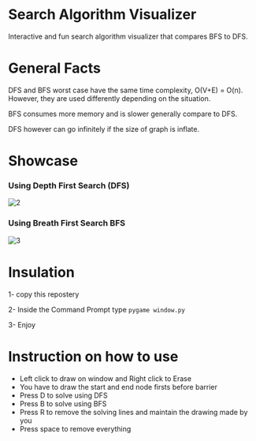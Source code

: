 # Search Algorithm Visualizer
Interactive and fun search algorithm visualizer that compares BFS to DFS. 

# General Facts
DFS and BFS worst case have the same time complexity, O(V+E) = O(n). However, they are used differently depending on the situation.

BFS consumes more memory and is slower generally compare to DFS.

DFS however can go infinitely if the size of graph is inflate. 


# Showcase

<!-- ![1](https://user-images.githubusercontent.com/53714581/122844975-bbc1c180-d2d0-11eb-8713-6bb8ed2f955c.JPG) -->
### Using Depth First Search (DFS)
![2](https://user-images.githubusercontent.com/53714581/122844973-bbc1c180-d2d0-11eb-8e15-24452308a676.JPG)


### Using Breath First Search BFS
![3](https://user-images.githubusercontent.com/53714581/122844976-bbc1c180-d2d0-11eb-8e06-8725c51a861f.JPG)

# Insulation

1- copy this repostery

2- Inside the Command Prompt type ```pygame window.py```

3- Enjoy

# Instruction on how to use
- Left click to draw on window and Right click to Erase 
- You have to draw the start and end node firsts before barrier
- Press D to solve using DFS
- Press B to solve using BFS
- Press R to remove the solving lines and maintain the drawing made by you
- Press space to remove everything
